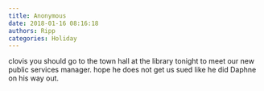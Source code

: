 ```yaml
---
title: Anonymous
date: 2018-01-16 08:16:18
authors: Ripp
categories: Holiday
---
```


 clovis you should go to the town hall at the library tonight to meet our new public services manager. hope he does not get us sued like he did Daphne on his way out.